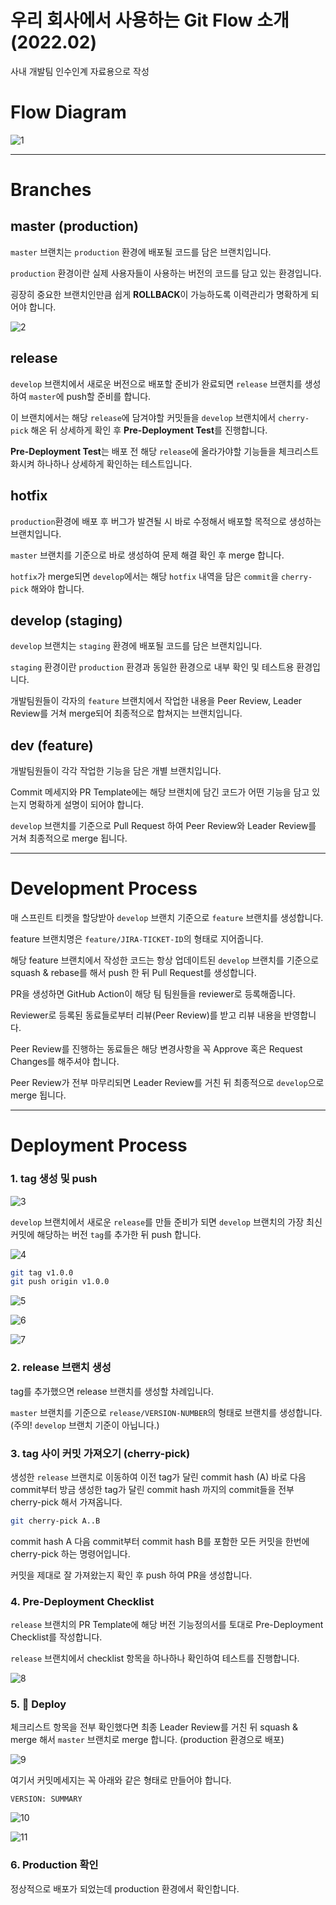 # 우리 회사에서 사용하는 Git Flow 소개 (2022.02)

사내 개발팀 인수인계 자료용으로 작성

# Flow Diagram

![1](./images/1.png)

---

# Branches

## master (production)

`master` 브랜치는 `production` 환경에 배포될 코드를 담은 브랜치입니다.

`production` 환경이란 실제 사용자들이 사용하는 버전의 코드를 담고 있는 환경입니다.

굉장히 중요한 브랜치인만큼 쉽게 **ROLLBACK**이 가능하도록 이력관리가 명확하게 되어야 합니다.

![2](./images/2.png)

## release

`develop` 브랜치에서 새로운 버전으로 배포할 준비가 완료되면 `release` 브랜치를 생성하여 `master`에 push할 준비를 합니다.

이 브랜치에서는 해당 `release`에 담겨야할 커밋들을 `develop` 브랜치에서 `cherry-pick` 해온 뒤 상세하게 확인 후 **Pre-Deployment Test**를 진행합니다.

**Pre-Deployment Test**는 배포 전 해당 `release`에 올라가야할 기능들을 체크리스트화시켜 하나하나 상세하게 확인하는 테스트입니다.

## hotfix

`production`환경에 배포 후 버그가 발견될 시 바로 수정해서 배포할 목적으로 생성하는 브랜치입니다.

`master` 브랜치를 기준으로 바로 생성하여 문제 해결 확인 후 merge 합니다.

`hotfix`가 merge되면 `develop`에서는 해당 `hotfix` 내역을 담은 `commit`을 `cherry-pick` 해와야 합니다.

## develop (staging)

`develop` 브랜치는 `staging` 환경에 배포될 코드를 담은 브랜치입니다.

`staging` 환경이란 `production` 환경과 동일한 환경으로 내부 확인 및 테스트용 환경입니다.

개발팀원들이 각자의 `feature` 브랜치에서 작업한 내용을 Peer Review, Leader Review를 거쳐 merge되어 최종적으로 합쳐지는 브랜치입니다.

## dev (feature)

개발팀원들이 각각 작업한 기능을 담은 개별 브랜치입니다.

Commit 메세지와 PR Template에는 해당 브랜치에 담긴 코드가 어떤 기능을 담고 있는지 명확하게 설명이 되어야 합니다.

`develop` 브랜치를 기준으로 Pull Request 하여 Peer Review와 Leader Review를 거쳐 최종적으로 merge 됩니다.

---

# Development Process

매 스프린트 티켓을 할당받아 `develop` 브랜치 기준으로 `feature` 브랜치를 생성합니다.

feature 브랜치명은 `feature/JIRA-TICKET-ID`의 형태로 지어줍니다.

해당 feature 브랜치에서 작성한 코드는 항상 업데이트된 `develop` 브랜치를 기준으로 squash & rebase를 해서 push 한 뒤 Pull Request를 생성합니다.

PR을 생성하면 GitHub Action이 해당 팀 팀원들을 reviewer로 등록해줍니다.

Reviewer로 등록된 동료들로부터 리뷰(Peer Review)를 받고 리뷰 내용을 반영합니다.

Peer Review를 진행하는 동료들은 해당 변경사항을 꼭 Approve 혹은 Request Changes를 해주셔야 합니다.

Peer Review가 전부 마무리되면 Leader Review를 거친 뒤 최종적으로 `develop`으로 merge 됩니다.

---

# Deployment Process

### 1. tag 생성 및 push

![3](./images/3.png)

`develop` 브랜치에서 새로운 `release`를 만들 준비가 되면 `develop` 브랜치의 가장 최신 커밋에 해당하는 버전 `tag`를 추가한 뒤 push 합니다.

![4](./images/4.png)

```sh
git tag v1.0.0
git push origin v1.0.0
```

![5](./images/5.png)

![6](./images/6.png)

![7](./images/7.png)

### 2. release 브랜치 생성

tag를 추가했으면 release 브랜치를 생성할 차례입니다.

`master` 브랜치를 기준으로 `release/VERSION-NUMBER`의 형태로 브랜치를 생성합니다. (주의! `develop` 브랜치 기준이 아닙니다.)

### 3. tag 사이 커밋 가져오기 (cherry-pick)

생성한 `release` 브랜치로 이동하여 이전 tag가 달린 commit hash (A) 바로 다음 commit부터 방금 생성한 tag가 달린 commit hash 까지의 commit들을 전부 cherry-pick 해서 가져옵니다.

```sh
git cherry-pick A..B
```

commit hash A 다음 commit부터 commit hash B를 포함한 모든 커밋을 한번에 cherry-pick 하는 명령어입니다.

커밋을 제대로 잘 가져왔는지 확인 후 push 하여 PR을 생성합니다.

### 4. Pre-Deployment Checklist

`release` 브랜치의 PR Template에 해당 버전 기능정의서를 토대로 Pre-Deployment Checklist를 작성합니다.

`release` 브랜치에서 checklist 항목을 하나하나 확인하여 테스트를 진행합니다.

![8](./images/8.png)

### 5. 🚀 Deploy

체크리스트 항목을 전부 확인했다면 최종 Leader Review를 거친 뒤 squash & merge 해서 `master` 브랜치로 merge 합니다. (production 환경으로 배포)

![9](./images/9.png)

여기서 커밋메세지는 꼭 아래와 같은 형태로 만들어야 합니다.

`VERSION: SUMMARY`

![10](./images/10.png)

![11](./images/11.png)

### 6. Production 확인

정상적으로 배포가 되었는데 production 환경에서 확인합니다.
